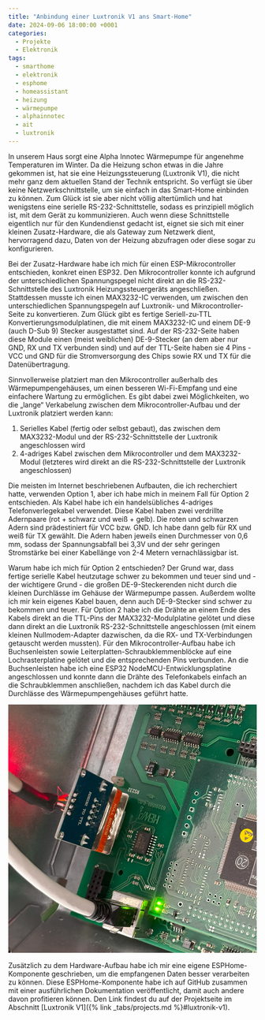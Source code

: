 ```yaml
---
title: "Anbindung einer Luxtronik V1 ans Smart-Home"
date: 2024-09-06 18:00:00 +0001
categories:
  - Projekte
  - Elektronik
tags:
  - smarthome
  - elektronik
  - esphome
  - homeassistant
  - heizung
  - wärmepumpe
  - alphainnotec
  - ait
  - luxtronik
---
```


In unserem Haus sorgt eine Alpha Innotec Wärmepumpe für angenehme Temperaturen im Winter. Da die Heizung schon etwas in die Jahre gekommen ist, hat sie eine Heizungssteuerung (Luxtronik V1), die nicht mehr ganz dem aktuellen Stand der Technik entspricht. So verfügt sie über keine Netzwerkschnittstelle, um sie einfach in das Smart-Home einbinden zu können. Zum Glück ist sie aber nicht völlig altertümlich und hat wenigstens eine serielle RS-232-Schnittstelle, sodass es prinzipiell möglich ist, mit dem Gerät zu kommunizieren. Auch wenn diese Schnittstelle eigentlich nur für den Kundendienst gedacht ist, eignet sie sich mit einer kleinen Zusatz-Hardware, die als Gateway zum Netzwerk dient, hervorragend dazu, Daten von der Heizung abzufragen oder diese sogar zu konfigurieren.

Bei der Zusatz-Hardware habe ich mich für einen ESP-Mikrocontroller entschieden, konkret einen ESP32. Den Mikrocontroller konnte ich aufgrund der unterschiedlichen Spannungspegel nicht direkt an die RS-232-Schnittstelle des Luxtronik Heizungssteuergeräts angeschließen. Stattdessen musste ich einen MAX3232-IC verwenden, um zwischen den unterschiedlichen Spannungspegeln auf Luxtronik- und Mikrocontroller-Seite zu konvertieren. Zum Glück gibt es fertige Seriell-zu-TTL Konvertierungsmodulplatinen, die mit einem MAX3232-IC und einem DE-9 (auch D-Sub 9) Stecker ausgestattet sind. Auf der RS-232-Seite haben diese Module einen (meist weiblichen) DE-9-Stecker (an dem aber nur GND, RX und TX verbunden sind) und auf der TTL-Seite haben sie 4 Pins - VCC und GND für die Stromversorgung des Chips sowie RX und TX für die Datenübertragung.

Sinnvollerweise platziert man den Mikrocontroller außerhalb des Wärmepumpengehäuses, um einen besseren Wi-Fi-Empfang und eine einfachere Wartung zu ermöglichen. Es gibt dabei zwei Möglichkeiten, wo die „lange“ Verkabelung zwischen dem Mikrocontroller-Aufbau und der Luxtronik platziert werden kann:

1. Serielles Kabel (fertig oder selbst gebaut), das zwischen dem MAX3232-Modul und der RS-232-Schnittstelle der Luxtronik angeschlossen wird
2. 4-adriges Kabel zwischen dem Mikrocontroller und dem MAX3232-Modul (letzteres wird direkt an die RS-232-Schnittstelle der Luxtronik angeschlossen)

Die meisten im Internet beschriebenen Aufbauten, die ich recherchiert hatte, verwenden Option 1, aber ich habe mich in meinem Fall für Option 2 entschieden. Als Kabel habe ich ein handelsübliches 4-adriges Telefonverlegekabel verwendet. Diese Kabel haben zwei verdrillte Adernpaare (rot + schwarz und weiß + gelb). Die roten und schwarzen Adern sind prädestiniert für VCC bzw. GND. Ich habe dann gelb für RX und weiß für TX gewählt. Die Adern haben jeweils einen Durchmesser von 0,6 mm, sodass der Spannungsabfall bei 3,3V und der sehr geringen Stromstärke bei einer Kabellänge von 2-4 Metern vernachlässigbar ist.

Warum habe ich mich für Option 2 entschieden? Der Grund war, dass fertige serielle Kabel heutzutage schwer zu bekommen und teuer sind und - der wichtigere Grund - die großen DE-9-Steckerenden nicht durch die kleinen Durchlässe im Gehäuse der Wärmepumpe passen. Außerdem wollte ich mir kein eigenes Kabel bauen, denn auch DE-9-Stecker sind schwer zu bekommen und teuer. Für Option 2 habe ich die Drähte an einem Ende des Kabels direkt an die TTL-Pins der MAX3232-Modulplatine gelötet und diese dann direkt an die Luxtronik RS-232-Schnittstelle angeschlossen (mit einem kleinen Nullmodem-Adapter dazwischen, da die RX- und TX-Verbindungen getauscht werden mussten). Für den Mikrocontroller-Aufbau habe ich Buchsenleisten sowie Leiterplatten-Schraubklemmenblöcke auf eine Lochrasterplatine gelötet und die entsprechenden Pins verbunden. An die Buchsenleisten habe ich eine ESP32 NodeMCU-Entwicklungsplatine angeschlossen und konnte dann die Drähte des Telefonkabels einfach an die Schraubklemmen anschließen, nachdem ich das Kabel durch die Durchlässe des Wärmepumpengehäuses geführt hatte.

![Luxtronik V1](/assets/img/posts/luxtronik_v1.jpg)

Zusätzlich zu dem Hardware-Aufbau habe ich mir eine eigene ESPHome-Komponente geschrieben, um die empfangenen Daten besser verarbeiten zu können. Diese ESPHome-Komponente habe ich auf GitHub zusammen mit einer ausführlichen Dokumentation veröffentlicht, damit auch andere davon profitieren können. Den Link findest du auf der Projektseite im Abschnitt [Luxtronik V1]({% link _tabs/projects.md %}#luxtronik-v1).
